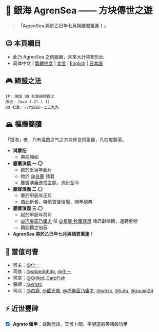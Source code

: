 # 🌊 銀海 AgrenSea —— 方块傳世之遊

> ​**​「AgrenSea 將於乙巳年七月與諸君重逢！」​**

## 😉 本頁綱目
- 此乃 AgrenSea 之伺服器，未來大計將布於此
- 简体中文 | [繁體中文](https://github.com/AgrenSea/.github/blob/main/profile/README_traditional.md) | [文言](https://github.com/AgrenSea/.github/blob/main/profile/README_lzh.md) | [English](https://github.com/AgrenSea/.github/blob/main/profile/README_en.md) | [日本語](https://github.com/AgrenSea/.github/blob/main/profile/README_jp.md)
## 🎮 締盟之法
```properties
IP: 請詣 QQ 社羣揭榜觀之
版次: Java 1.21 (.1)
QQ 社羣: 八六四四一二三九九
```

## 🏔️ 樞機簡牘
「银海」者，乃有温煦之气之方块传世伺服器，凡四度鼎革。
- ​**鸿蒙纪**
    - 典冊闕如
- ​**塵寰演義 一.〇**
    - 啟於壬寅年臘月
    - 始於 [@白鹿](https://github.com/AgrenSea/.github/blob/main/profile/name_fallback.md) 諸君
    - 塵寰演義遂成主脈，流衍至今
- ​**塵寰演義 二.〇**
    - 肇於甲辰年正月
    - 值此新春，特築賀歲壇場，開年禧典
- ​**塵寰演義 三.〇**
    - 起於甲辰年荷月
    - [@巧樂茲乃庸才](https://github.com/AgrenSea/.github/blob/main/profile/name_fallback.md) 偕 [@星辰·秋葉逐風](https://github.com/AgrenSea/.github/blob/main/profile/name_fallback.md) 諸君獻樞機，運轉愈穩
    - 輿圖擴之倍蓰
- ​**AgrenSea 將於乙巳年七月與諸君重逢！​**

## 👥 當值司曹
- 司主：[@化一](https://github.com/AgrenSea/.github/blob/main/profile/name_fallback.md)
- 司维：[@sdgedghdg](https://github.com/sdgedghdg), [@化一](https://github.com/AgrenSea/.github/blob/main/profile/name_fallback.md)
- 司空：[@Grilled_CarpFish](https://github.com/AgrenSea/.github/blob/main/profile/name_fallback.md)
- 偃師：[@whzc](https://github.com/whzcc)
- 司众：[@白鹿](https://github.com/AgrenSea/.github/blob/main/profile/name_fallback.md), [@藍天歲](https://github.com/AgrenSea/.github/blob/main/profile/name_fallback.md), [@巧樂茲乃庸才](https://github.com/AgrenSea/.github/blob/main/profile/name_fallback.md), [@whzc](https://github.com/whzcc), [@liufu](https://github.com/AgrenSea/.github/blob/main/profile/name_fallback.md), [@zoujin24](https://github.com/AgrenSea/.github/blob/main/profile/name_fallback.md)

## ⚡ 近世豐碑
- [x] ​**Agrato 偃甲**：襄助閒談、天候卜問、字謎遊戲等諸般功用
